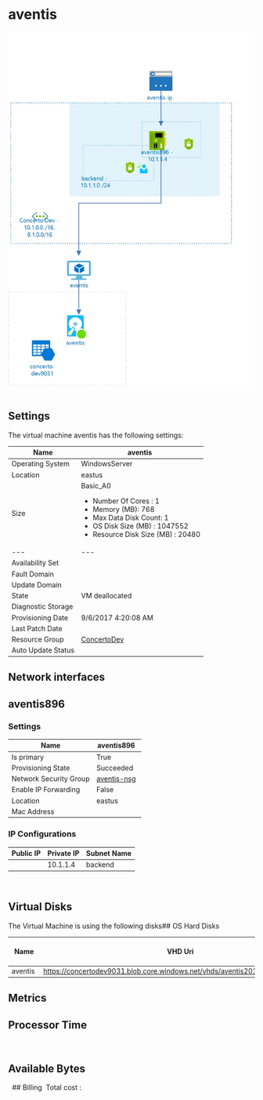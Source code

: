 # aventis 
![alt text](/../assets/89af07ee0b184c6eb55be01407f851b3.jpg) 
## Settings
The virtual machine aventis has the following settings:

| Name | aventis  |
| --- | --- |
| Operating System | WindowsServer  |
| Location | eastus  |
| Size | Basic_A0 <passthrough><ul><li><span>Number</span><span> </span><span>Of</span><span> </span><span>Cores</span><span> :</span><span> </span>1</li><li><span>Memory</span><span> (</span><span>MB</span><span>): </span>768</li><li><span>Max</span><span> </span><span>Data</span><span> </span><span>Disk</span><span> </span><span>Count</span><span>: </span>1</li><li><span>OS Disk Size (MB</span><span>) :</span><span> </span>1047552</li><li><span>Resource Disk Size (MB</span><span>) :</span><span> </span>20480</li></ul></passthrough> |
| --- | --- |
| Availability Set |   |
| Fault Domain |   |
| Update Domain |   |
| State | VM deallocated  |
| Diagnostic Storage |   |
| Provisioning Date | 9/6/2017 4:20:08 AM  |
| Last Patch Date |   |
| Resource Group | [ConcertoDev](ConcertoDev--200931608.md)  |
| Auto Update Status |   |


## Network interfaces

## aventis896 

### Settings


| Name | aventis896  |
| --- | --- |
| Is primary | True  |
| Provisioning State | Succeeded  |
| Network Security Group | [aventis-nsg](aventis-nsg--2077162288.md)  |
| Enable IP Forwarding | False  |
| Location | eastus  |
| Mac Address |   |


### IP Configurations


| Public IP | Private IP | Subnet Name |
| --- | --- | --- |
|   | 10.1.1.4  | backend  |
 
## Virtual Disks
The Virtual Machine is using the following disks## OS Hard Disks


| Name | VHD Uri | Size (GB) | Is Managed Disk | Host Caching |
| --- | --- | --- | --- | --- |
| aventis  | https://concertodev9031.blob.core.windows.net/vhds/aventis2016829171314.vhd  |   | False  | ReadWrite  |
## Metrics

## Processor Time
 
## Available Bytes
  ## Billing
 Total cost : 
